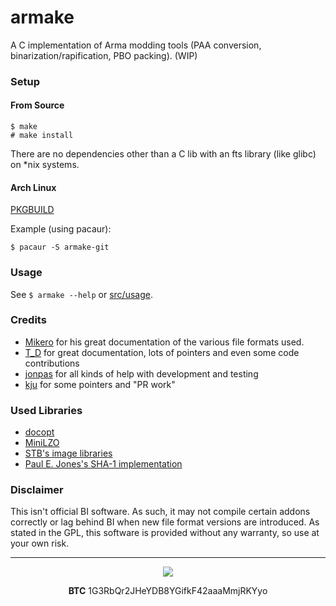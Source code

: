 armake
======

A C implementation of Arma modding tools (PAA conversion, binarization/rapification, PBO packing). (WIP)


### Setup

#### From Source

```
$ make
# make install
```

There are no dependencies other than a C lib with an fts library (like glibc) on \*nix systems.

#### Arch Linux

[PKGBUILD](https://aur.archlinux.org/packages/armake-git/)

Example (using pacaur):

```
$ pacaur -S armake-git
```


### Usage

See `$ armake --help` or [src/usage](https://github.com/KoffeinFlummi/armake/blob/master/src/usage).


### Credits

- [Mikero](https://dev.withsix.com/projects/mikero-pbodll) for his great documentation of the various file formats used.
- [T_D](https://github.com/Braini01) for great documentation, lots of pointers and even some code contributions
- [jonpas](https://github.com/jonpas) for all kinds of help with development and testing
- [kju](https://forums.bistudio.com/user/768005-kju/) for some pointers and "PR work"


### Used Libraries

- [docopt](https://github.com/docopt/docopt.c)
- [MiniLZO](http://www.oberhumer.com/opensource/lzo/)
- [STB's image libraries](https://github.com/nothings/stb)
- [Paul E. Jones's SHA-1 implementation](https://www.packetizer.com/security/sha1/)


### Disclaimer

This isn't official BI software. As such, it may not compile certain addons correctly or lag behind BI when new file format versions are introduced. As stated in the GPL, this software is provided without any warranty, so use at your own risk.


---

<p align="center"><a href="https://www.paypal.com/cgi-bin/webscr?cmd=_s-xclick&hosted_button_id=WQ55N7RKXUCF8"><img src="https://www.paypalobjects.com/en_US/i/btn/btn_donate_LG.gif" style="max-width:100%;"></a></p>

<p align="center"><b>BTC</b> 1G3RbQr2JHeYDB8YGifkF42aaaMmjRKYyo</p>
